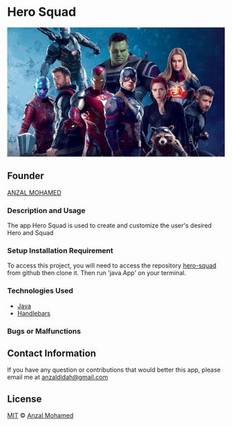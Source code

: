 
# Hero Squad
 <img height="300px" src="/src/main/resources/public/images/Endgame-banner.jpg" width="600px">



## Founder

[ANZAL MOHAMED](https://github.com/anzalmohamed)


### Description and Usage

The app Hero Squad is used to create and customize the user's desired Hero and Squad

### Setup Installation Requirement
To access this project, you will need to access the repository [hero-squad](https://github.com/anzalmohamed/hero-squad) from github then clone it. Then run 'java App' on your terminal.

### Technologies Used
* [Java](https://sdkman.io/usage)
* [Handlebars](https://handlebarsjs.com/)
### Bugs or Malfunctions



## Contact Information 

If you have any question or contributions that would better this app, please email me at [anzaldidah@gmail.com]()

## License
[MIT](https://choosealicense.com/licenses/mit/) © [Anzal Mohamed](https://github.com/anzalmohamed)
